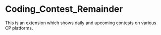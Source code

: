 # Coding_Contest_Remainder
This is an extension which shows daily and upcoming contests on various CP platforms.
